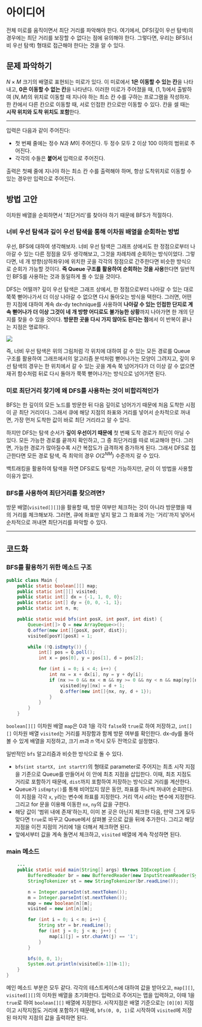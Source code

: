 # 아이디어
전체 미로를 움직이면서 최단 거리를 파악해야 한다. 여기에서, DFS(깊이 우선 탐색)의 경우에는 최단 거리를 보장할 수 없다는 점에 유의해야 한다. 그렇다면, 우리는 BFS(너비 우선 탐색) 형태로 접근해야 한다는 것을 알 수 있다.

## 문제 파악하기
$N \times M$ 크기의 배열로 표현되는 미로가 있다. 이 미로에서 **1은 이동할 수 있는 칸**&ZeroWidthSpace;을 나타내고, **0은 이동할 수 없는 칸**&ZeroWidthSpace;을 나타낸다. 이러한 미로가 주어졌을 때, $(1, 1)$에서 출발하여 $(N, M)$의 위치로 이동할 때 지나야 하는 최소 칸 수를 구하는 프로그램을 작성하자. 한 칸에서 다른 칸으로 이동할 때, 서로 인접한 칸으로만 이동할 수 있다. 칸을 셀 때는 **시작 위치와 도착 위치도 포함**&ZeroWidthSpace;한다.

---

입력은 다음과 같이 주어진다:
- 첫 번째 줄에는 정수 $N$과 $M$이 주어진다. 두 정수 모두 2 이상 100 이하의 범위로 주어진다.
- 각각의 수들은 **붙어서** 입력으로 주어진다.

출력은 첫째 줄에 지나야 하는 최소 칸 수를 출력해야 하며, 항상 도착위치로 이동할 수 있는 경우만 입력으로 주어진다.

## 방법 고안
이차원 배열을 순회하면서 '최단거리'를 찾아야 하기 때문에 BFS가 적절하다.

### 너비 우선 탐색과 깊이 우선 탐색을 통해 이차원 배열을 순회하는 방법
우선, BFS에 대하여 생각해보자. 너비 우선 탐색은 그래프 상에서도 한 정점으로부터 나아갈 수 있는 다른 정점을 모두 생각해보고, 그것을 차례차례 순회하는 방식이었다. 그렇다면, 네 개 방향(상하좌우)에 위치한 곳을 각각의 정점으로 간주한다면 비슷한 방식으로 순회가 가능할 것이다. **즉 Queue 구조를 활용하여 순회하는 것을 사용**&ZeroWidthSpace;한다면 일반적인 BFS를 사용하는 것과 동일하게 풀 수 있을 것이다.

DFS는 어떨까? 깊이 우선 탐색은 그래프 상에서, 한 정점으로부터 나아갈 수 있는 대로 쭉쭉 뻗어나가서 더 이상 나아갈 수 없으면 다시 돌아오는 방식을 택한다. 그러면, 어떤 한 지점에 대하여 계속 dx-dy technique를 사용하여 **나아갈 수 있는 인접한 단지로 계속 뻗어나가 더 이상 그것이 네 개 방향 어디로도 불가능한 상황**&ZeroWidthSpace;까지 나아가면 한 개의 단지를 찾을 수 있을 것이다. **방문한 곳을 다시 가지 않아도 된다는 점**&ZeroWidthSpace;에서 이 반복이 끝나는 지점은 명료하다.

![](https://velog.velcdn.com/images/aoi-aoba/post/e4960e94-8842-4544-86de-de0c742828ee/image.png)

즉, 너비 우선 탐색은 위의 그림처럼 각 위치에 대하여 갈 수 있는 모든 경로를 Queue 구조를 활용하여 그래프에서의 알고리즘 분석처럼 뻗어나가는 모양이 그려지고, 깊이 우선 탐색의 경우는 한 위치에서 갈 수 있는 곳을 계속 쭉 넘어가다가 더 이상 갈 수 없으면 재귀 함수처럼 뒤로 다시 돌아가 쭉쭉 뻗어나가는 방식으로 넘어가면 된다.

### 미로 최단거리 찾기에 왜 DFS를 사용하는 것이 비합리적인가
BFS는 한 깊이의 모든 노드를 방문한 뒤 다음 깊이로 넘어가기 때문에 처음 도착한 시점이 곧 최단 거리이다. 그래서 큐에 해당 지점의 좌표와 거리를 넣어서 순차적으로 꺼내면, 가장 먼저 도착한 값이 바로 최단 거리라고 알 수 있다.

하지만 DFS는 탐색 순서가 **깊이 우선이기 때문에** 첫 번째 도착 경로가 최단이 아닐 수 있다. 모든 가능한 경로를 끝까지 확인하고, 그 중 최단거리를 따로 비교해야 한다. 그러면, 가능한 경로가 많아질수록 시간 복잡도가 급격하게 증가하게 된다. 그래서 DFS로 접근한다면 모든 경로 탐색, 즉 최악의 경우 $O(2^{NM})$ 수준까지 갈 수 있다.

백트래킹을 활용하여 탐색을 하면 DFS로도 탐색은 가능하지만, 굳이 이 방법을 사용할 이유가 없다.

### BFS를 사용하여 최단거리를 찾으려면?
방문 배열(`visited[][]`)을 활용할 때, 방문 여부만 체크하는 것이 아니라 방문했을 때의 거리를 체크해보자. 그러면, 큐에 좌표만 넣지 말고 그 좌표에 가는 '거리'까지 넣어서 순차적으로 꺼내면 최단거리를 파악할 수 있다.

---

## 코드화
### BFS를 활용하기 위한 메소드 구조
```java
public class Main {
    public static boolean[][] map;
    public static int[][] visited;
    public static int[] dx = {-1, 1, 0, 0};
    public static int[] dy = {0, 0, -1, 1};
    public static int n, m;

    public static void bfs(int posX, int posY, int dist) {
        Queue<int[]> Q = new ArrayDeque<>();
        Q.offer(new int[]{posX, posY, dist});
        visited[posY][posX] = 1;

        while (!Q.isEmpty()) {
            int[] pos = Q.poll();
            int x = pos[0], y = pos[1], d = pos[2];

            for (int i = 0; i < 4; i++) {
                int nx = x + dx[i], ny = y + dy[i];
                if (nx >= 0 && nx < m && ny >= 0 && ny < n && map[ny][nx] && visited[ny][nx] == 0) {
                    visited[ny][nx] = d + 1;
                    Q.offer(new int[]{nx, ny, d + 1});
                }
            }
        }
    }
```

`boolean[][]` 이차원 배열 `map`은 0과 1을 각각 `false`와 `true`로 하여 저장하고, `int[][]` 이차원 배열 `visited`는 거리를 저장함과 함께 방문 여부를 확인한다. dx-dy를 돌아볼 수 있게 배열을 지정하고, 크기 $m$과 $n$ 역시 모두 전역으로 설정했다.

일반적인 `bfs` 알고리즘과 비슷한 방식으로 돌 수 있다.
- `bfs(int startX, int startY)`의 형태로 parameter로 주어지는 최초 시작 지점을 기준으로 Queue를 만들어서 이 안에 최초 지점을 삽입한다. 이때, 최초 지점도 거리로 포함하기 때문에, `dist`까지 포함하여 저장하는 방식으로 거리를 계산한다.
- Queue가 `isEmpty()`를 통해 비어있지 않은 동안, 좌표를 하나씩 꺼내어 순회한다. 이 지점을 각각 `x`, `y`라는 변수에 좌표를 지정한다. 거리 역시 `d`라는 변수에 지정한다. 그리고 for 문을 이용해 이동한 `nx`, `ny`의 값을 구한다.
- 해당 값이 '범위 내에 존재'하는지, 이미 본 곳은 아닌지 체크한 다음, 만약 그게 모두 맞다면 `true`로 바꾸고 Queue에서 살펴볼 곳으로 값을 뒤에 추가한다. 그리고 해당 지점을 이전 지점의 거리에 1을 더해서 체크하면 된다.
- 앞에서부터 값을 계속 돌면서 체크하고, `visited` 배열에 계속 작성하면 된다.

### main 메소드
```java
	...
    public static void main(String[] args) throws IOException {
        BufferedReader br = new BufferedReader(new InputStreamReader(System.in));
        StringTokenizer st = new StringTokenizer(br.readLine());

        n = Integer.parseInt(st.nextToken());
        m = Integer.parseInt(st.nextToken());
        map = new boolean[n][m];
        visited = new int[n][m];

        for (int i = 0; i < n; i++) {
            String str = br.readLine();
            for (int j = 0; j < m; j++) {
                map[i][j] = str.charAt(j) == '1';
            }
        }

        bfs(0, 0, 1);
        System.out.println(visited[n-1][m-1]);
    }
}
```
메인 메소드 부분은 모두 같다. 각각의 테스트케이스에 대하여 값을 받아오고, `map[][]`, `visited[][]`의 이차원 배열을 초기화한다. 입력으로 주어지는 맵을 입력하고, 이때 1을 `true`로 하여 `boolean[][]` 배열에 지정한다. 시작지점은 배열 기준으로는 `[0][0]` 지점이고 시작지점도 거리에 포함하기 때문에, `bfs(0, 0, 1)`로 시작하여 `visited`에 저장된 마지막 지점의 값을 출력하면 된다.
